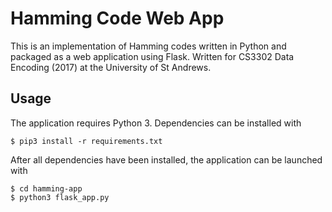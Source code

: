 # Hamming Code Web App
This is an implementation of Hamming codes written in Python and packaged as a web application using Flask. 
Written for CS3302 Data Encoding (2017) at the University of St Andrews.

## Usage

The application requires Python 3. Dependencies can be installed with

```
$ pip3 install -r requirements.txt
```

After all dependencies have been installed, the application can be launched with

```
$ cd hamming-app
$ python3 flask_app.py
```
